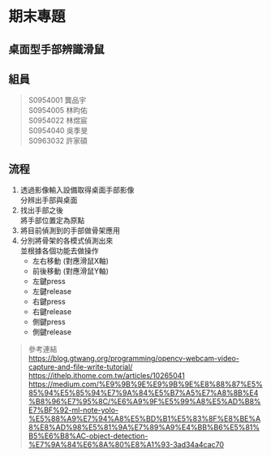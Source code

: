 # 期末專題

## 桌面型手部辨識滑鼠

## 組員

> S0954001 龔品宇 \
S0954005 林昀佑 \
S0954022 林煜宸 \
S0954040 吳季旻 \
S0963032 許家碩

## 流程

1. 透過影像輸入設備取得桌面手部影像 \
分辨出手部與桌面
2. 找出手部之後 \
將手部位置定為原點
3. 將目前偵測到的手部做骨架應用
4. 分別將骨架的各模式偵測出來 \
並根據各個功能去做操作
    * 左右移動 (對應滑鼠X軸)
    * 前後移動 (對應滑鼠Y軸)
    * 左鍵press
    * 左鍵release
    * 右鍵press
    * 右鍵release
    * 側鍵press
    * 側鍵release

> 參考連結 \
<https://blog.gtwang.org/programming/opencv-webcam-video-capture-and-file-write-tutorial/> \
<https://ithelp.ithome.com.tw/articles/10265041>
<https://medium.com/%E9%9B%9E%E9%9B%9E%E8%88%87%E5%85%94%E5%85%94%E7%9A%84%E5%B7%A5%E7%A8%8B%E4%B8%96%E7%95%8C/%E6%A9%9F%E5%99%A8%E5%AD%B8%E7%BF%92-ml-note-yolo-%E5%88%A9%E7%94%A8%E5%BD%B1%E5%83%8F%E8%BE%A8%E8%AD%98%E5%81%9A%E7%89%A9%E4%BB%B6%E5%81%B5%E6%B8%AC-object-detection-%E7%9A%84%E6%8A%80%E8%A1%93-3ad34a4cac70>
